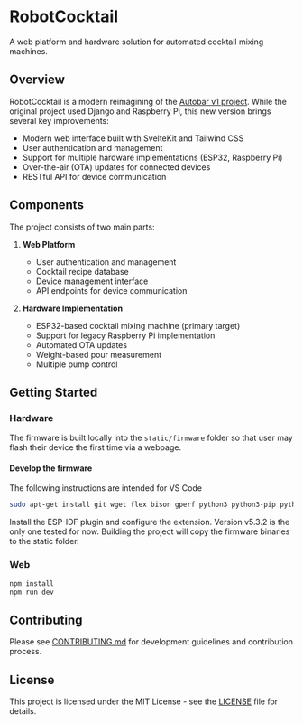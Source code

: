 # RobotCocktail

A web platform and hardware solution for automated cocktail mixing machines.

## Overview

RobotCocktail is a modern reimagining of the [Autobar v1 project](https://github.com/vtalpaert/autobar). While the original project used Django and Raspberry Pi, this new version brings several key improvements:

- Modern web interface built with SvelteKit and Tailwind CSS
- User authentication and management
- Support for multiple hardware implementations (ESP32, Raspberry Pi)
- Over-the-air (OTA) updates for connected devices
- RESTful API for device communication

## Components

The project consists of two main parts:

1. **Web Platform**
   - User authentication and management
   - Cocktail recipe database
   - Device management interface
   - API endpoints for device communication

2. **Hardware Implementation**
   - ESP32-based cocktail mixing machine (primary target)
   - Support for legacy Raspberry Pi implementation
   - Automated OTA updates
   - Weight-based pour measurement
   - Multiple pump control

## Getting Started

### Hardware

The firmware is built locally into the `static/firmware` folder so that user may flash their device the first time via a webpage.

#### Develop the firmware

The following instructions are intended for VS Code

```bash
sudo apt-get install git wget flex bison gperf python3 python3-pip python3-venv cmake ninja-build ccache libffi-dev libssl-dev dfu-util libusb-1.0-0
```

Install the ESP-IDF plugin and configure the extension. Version v5.3.2 is the only one tested for now.
Building the project will copy the firmware binaries to the static folder.

### Web

```bash
npm install
npm run dev
```

## Contributing

Please see [CONTRIBUTING.md](CONTRIBUTING.md) for development guidelines and contribution process.

## License

This project is licensed under the MIT License - see the [LICENSE](LICENSE) file for details.
